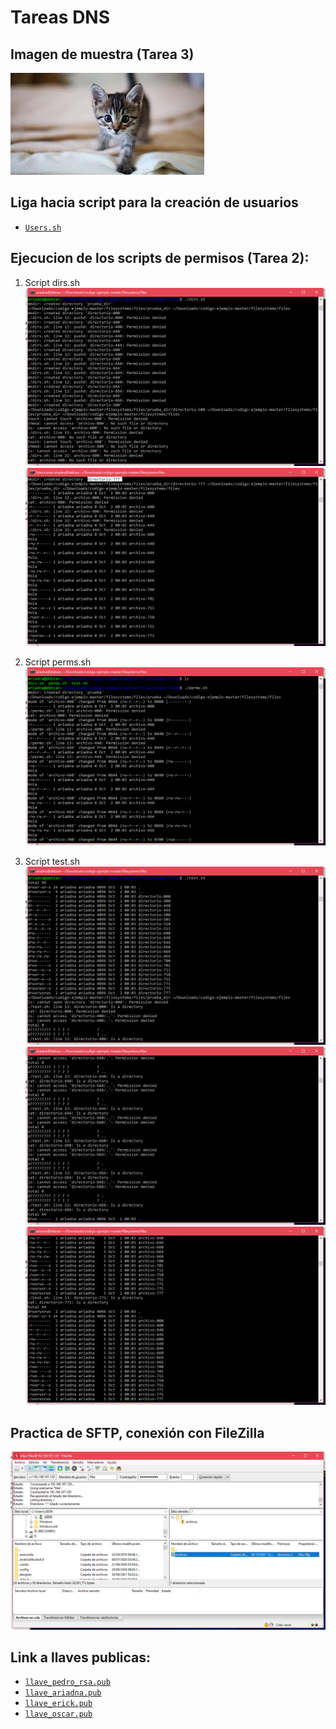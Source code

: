 # Tareas DNS

## Imagen de muestra (Tarea 3)
![Imagen de ejemplo](img/gatito.jpeg)

## Liga hacia script para la creación de usuarios
- [`Users.sh`](files/Usuarios_vFinal.sh)

## Ejecucion de los scripts de permisos (Tarea 2):

1. Script dirs.sh
![Ejecucion del script dirs parte 1](img/s_dirs_1.png)
![Ejecucion del script dirs parte 2](img/s_dirs_2.png)

2. Script perms.sh
![Ejecucion del script perms](img/s_perms.png)

3. Script test.sh
![Ejecucion del script test parte 1](img/s_test_1.png)
![Ejecucion del script test parte 2](img/s_test_2.png)
![Ejecucion del script test parte 3](img/s_test_3.png)

## Practica de SFTP, conexión con FileZilla
![Conexión a usuario files](img/Filezilla.png)

## Link a llaves publicas:
- [`llave_pedro_rsa.pub`](files/llaves_publicas/llave_pedro_rsa.pub)
- [`llave_ariadna.pub`](files/llaves_publicas/llave_ariadna.pub)
- [`llave_erick.pub`](files/llaves_publicas/llave_erick.pub)
- [`llave_oscar.pub`](files/llaves_publicas/llave_oscar.pub)
